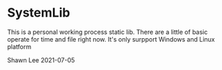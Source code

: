 # SystemLib

This is a personal working process static lib.
There are a little of basic operate for time and file right now.
It's only surpport Windows and Linux platform

Shawn Lee
2021-07-05
